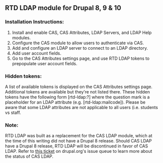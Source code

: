 ## RTD LDAP module for Drupal 8, 9 & 10

### Installation Instructions:
1. Install and enable CAS, CAS Attributes, LDAP Servers, and LDAP Help modules.
2. Configure the CAS module to allow users to authenticate via CAS. 
3. Add and configure an LDAP server to connect to an LDAP directory.
4. Add user account fields.
5. Go to the CAS Attributes settings page, and use RTD LDAP tokens to prepopulate user account fields.

### Hidden tokens:
A list of available tokens is displayed on the CAS Attributes settings page. Additional tokens are available but
they're not listed there. These hidden tokens have the following form [rtd-ldap:?] where the question mark
is a placeholder for an LDAP attribute (e.g. [rtd-ldap:mailcode]). Please be aware that some LDAP attributes are not
applicable to all users (i.e. students vs staff.

### Note:
RTD LDAP was built as a replacement for the CAS LDAP module, which at the time of this writing did not have a
Drupal 8 release. Should CAS LDAP have a Drupal 8 release, RTD LDAP will be discontinued in favor of CAS LDAP. Refer
to [this ticket](https://www.drupal.org/project/cas_attributes/issues/2935811) on drupal.org's issue queue to learn
 more about the status of CAS LDAP.


